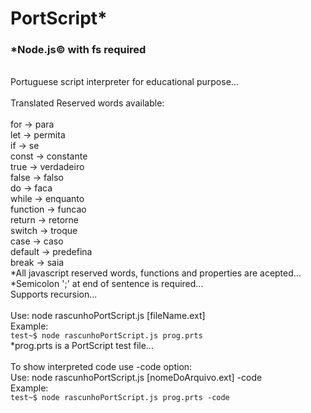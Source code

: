 # PortScript*
### *Node.js&copy; with fs required
<br/>
Portuguese script interpreter for educational purpose...
<br/>
<br/>
Translated Reserved words available:
<br/>
<br/>
for   -> para
<br/>
let   -> permita
<br/>
if    -> se
<br/>
const -> constante
<br/>
true  -> verdadeiro
<br/>
false -> falso
<br/>
do    -> faca
<br/>
while -> enquanto
<br/>
function -> funcao
<br/>
return -> retorne
<br/>
switch -> troque
<br/>
case -> caso
<br/>
default -> predefina
<br/>
break -> saia
<br/>
*All javascript reserved words, functions and properties are acepted...
<br/>
*Semicolon ';' at end of sentence is required...
<br/>
Supports recursion... 
<br/>
<br/>
Use: node rascunhoPortScript.js [fileName.ext]
<br/>
Example:
<br/>
<code>test~$ node rascunhoPortScript.js prog.prts</code>
<br/>
*prog.prts is a PortScript test file...
<br/>
<br/>
To show interpreted code use -code option:
<br/> 
Use: node rascunhoPortScript.js [nomeDoArquivo.ext] -code
<br/>
Example:
<br/>
<code>test~$ node rascunhoPortScript.js prog.prts -code</code>
<br/>
<br/>



